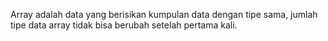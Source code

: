 Array adalah data yang berisikan kumpulan data dengan tipe sama, jumlah tipe data array tidak bisa berubah setelah pertama kali. 

